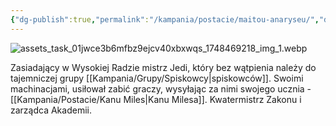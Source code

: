 ```yaml
---
{"dg-publish":true,"permalink":"/kampania/postacie/maitou-anaryseu/","dgPassFrontmatter":true}
---
```


![assets_task_01jwce3b6mfbz9ejcv40xbxwqs_1748469218_img_1.webp](/img/user/6%20Obrazy/assets_task_01jwce3b6mfbz9ejcv40xbxwqs_1748469218_img_1.webp)

Zasiadający w Wysokiej Radzie mistrz Jedi, który bez wątpienia należy do tajemniczej grupy [[Kampania/Grupy/Spiskowcy\|spiskowców]]. Swoimi machinacjami, usiłował zabić graczy, wysyłając za nimi swojego ucznia - [[Kampania/Postacie/Kanu Miles\|Kanu Milesa]]. Kwatermistrz Zakonu i zarządca Akademii.